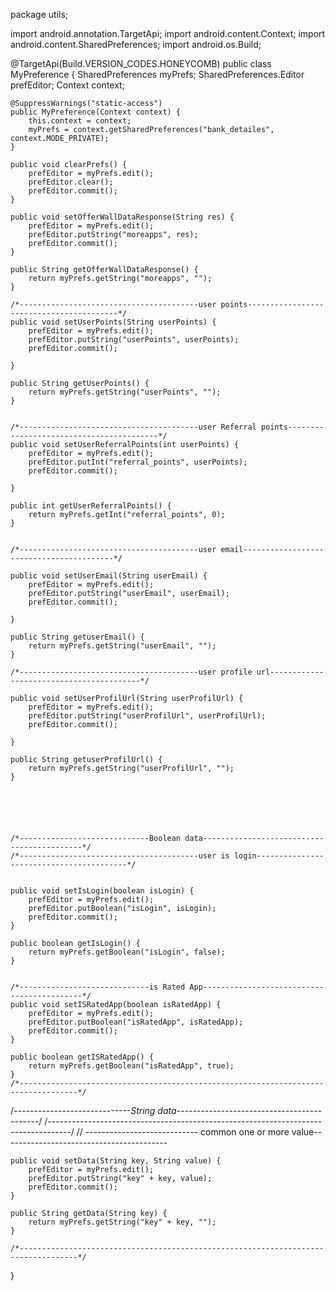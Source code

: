 package utils;

import android.annotation.TargetApi;
import android.content.Context;
import android.content.SharedPreferences;
import android.os.Build;

@TargetApi(Build.VERSION_CODES.HONEYCOMB)
public class MyPreference {
    SharedPreferences myPrefs;
    SharedPreferences.Editor prefEditor;
    Context context;

   


    @SuppressWarnings("static-access")
    public MyPreference(Context context) {
        this.context = context;
        myPrefs = context.getSharedPreferences("bank_detailes", context.MODE_PRIVATE);
    }

    public void clearPrefs() {
        prefEditor = myPrefs.edit();
        prefEditor.clear();
        prefEditor.commit();
    }

    public void setOfferWallDataResponse(String res) {
        prefEditor = myPrefs.edit();
        prefEditor.putString("moreapps", res);
        prefEditor.commit();
    }

    public String getOfferWallDataResponse() {
        return myPrefs.getString("moreapps", "");
    }

    /*----------------------------------------user points-----------------------------------------*/
    public void setUserPoints(String userPoints) {
        prefEditor = myPrefs.edit();
        prefEditor.putString("userPoints", userPoints);
        prefEditor.commit();

    }

    public String getUserPoints() {
        return myPrefs.getString("userPoints", "");
    }


    /*----------------------------------------user Referral points-----------------------------------------*/
    public void setUserReferralPoints(int userPoints) {
        prefEditor = myPrefs.edit();
        prefEditor.putInt("referral_points", userPoints);
        prefEditor.commit();

    }

    public int getUserReferralPoints() {
        return myPrefs.getInt("referral_points", 0);
    }

  
    /*----------------------------------------user email-----------------------------------------*/

    public void setUserEmail(String userEmail) {
        prefEditor = myPrefs.edit();
        prefEditor.putString("userEmail", userEmail);
        prefEditor.commit();

    }

    public String getuserEmail() {
        return myPrefs.getString("userEmail", "");
    }

    /*----------------------------------------user profile url-----------------------------------------*/

    public void setUserProfilUrl(String userProfilUrl) {
        prefEditor = myPrefs.edit();
        prefEditor.putString("userProfilUrl", userProfilUrl);
        prefEditor.commit();

    }

    public String getuserProfilUrl() {
        return myPrefs.getString("userProfilUrl", "");
    }
    
    
    
    
    

    /*-----------------------------Boolean data-------------------------------------------*/
    /*----------------------------------------user is login-----------------------------------------*/


    public void setIsLogin(boolean isLogin) {
        prefEditor = myPrefs.edit();
        prefEditor.putBoolean("isLogin", isLogin);
        prefEditor.commit();
    }

    public boolean getIsLogin() {
        return myPrefs.getBoolean("isLogin", false);
    }


    /*-----------------------------is Rated App-------------------------------------------*/
    public void setISRatedApp(boolean isRatedApp) {
        prefEditor = myPrefs.edit();
        prefEditor.putBoolean("isRatedApp", isRatedApp);
        prefEditor.commit();
    }

    public boolean getISRatedApp() {
        return myPrefs.getBoolean("isRatedApp", true);
    }
    /*-----------------------------------------------------------------------------------*/








   /*-----------------------------String data-------------------------------------------*/
   /*-----------------------------------------------------------------------------------*/
    // ---------------------------- common one or more value-----------------------------------------

    public void setData(String key, String value) {
        prefEditor = myPrefs.edit();
        prefEditor.putString("key" + key, value);
        prefEditor.commit();
    }

    public String getData(String key) {
        return myPrefs.getString("key" + key, "");
    }
    
    /*-----------------------------------------------------------------------------------*/
}
